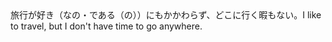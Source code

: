 <tr><td>旅行が好き（なの・である（の））にもかかわらず、どこに行く暇もない。<td><tr><tr><td>I like to travel, but I don't have time to go anywhere.<td><tr></table>


